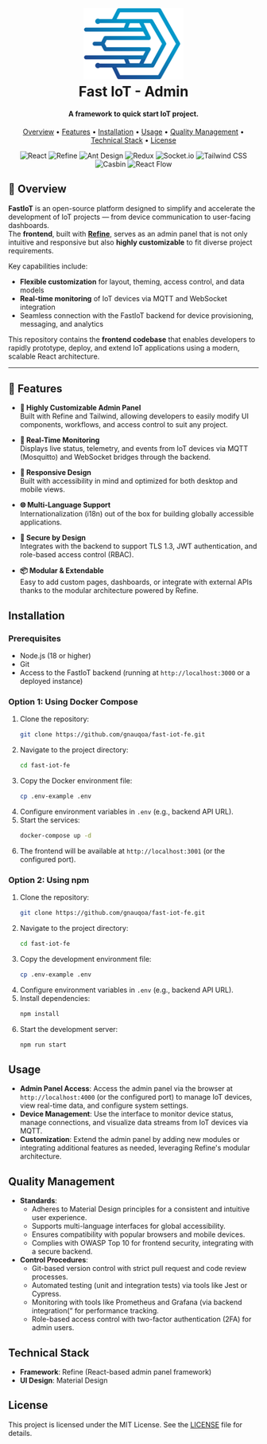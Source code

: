 <div id="top">

<!-- HEADER STYLE: CONSOLE -->
<div align="center">

<h1 align="center">
  <br>
  <a href="http://www.amitmerchant.com/electron-markdownify"><img src="https://raw.githubusercontent.com/gnauqoa/fast-iot-fe/c8f4e737913bd522e44882d34bd66b855ba340f1/public/fast-iot-no-text.svg"alt="Markdownify" width="200"></a>
  <br>Fast IoT - Admin
  <br>
</h1>

<h4 align="center">A framework to quick start IoT project.</h4>
</div>
<p align="center">
  <a href="#overview">Overview</a> •
  <a href="#features">Features</a> •
  <a href="#installation">Installation</a> •
  <a href="#usage">Usage</a> •
  <a href="#quality-management">Quality Management</a> •
  <a href="#technical-stack">Technical Stack</a> •
  <a href="#license">License</a>
</p>

<div align="center">
  <img src="https://img.shields.io/badge/React-20232A.svg?style=flat-square&logo=react&logoColor=61DAFB" alt="React">
  <img src="https://img.shields.io/badge/Refine-242938.svg?style=flat-square&logo=data:image/svg+xml;base64,PHN2ZyBmaWxsPSIjZmZmIiB4bWxucz0iaHR0cDovL3d3dy53My5vcmcvMjAwMC9zdmciIHdpZHRoPSIyMCIgaGVpZ2h0PSIyMCI+PHBhdGggZD0iTTAgMGgyMHYyMEgweiIgZmlsbD0ibm9uZSIvPjxwYXRoIGQ9Ik0xMi42NCA2LjI2TDYuMjYgMTIuNjRsMi4xMiAyLjEyTDE0Ljc2IDguMzh2Ni4xMmgyVjYuMjZoLTIuMTJ6Ii8+PC9zdmc+" alt="Refine">
  <img src="https://img.shields.io/badge/AntDesign-0170FE.svg?style=flat-square&logo=antdesign&logoColor=white" alt="Ant Design">
  <img src="https://img.shields.io/badge/Redux-764ABC.svg?style=flat-square&logo=redux&logoColor=white" alt="Redux">
  <img src="https://img.shields.io/badge/Socket.io-010101.svg?style=flat-square&logo=socketdotio&logoColor=white" alt="Socket.io">
  <img src="https://img.shields.io/badge/TailwindCSS-06B6D4.svg?style=flat-square&logo=tailwindcss&logoColor=white" alt="Tailwind CSS">
  <img src="https://img.shields.io/badge/Casbin-0066FF.svg?style=flat-square&logoColor=white" alt="Casbin">
   <img src="https://img.shields.io/badge/ReactFlow-f56cfc.svg?style=flat-square&logo=react&logoColor=white" alt="React Flow" />
</div>

</div>

## 🧭 Overview

**FastIoT** is an open-source platform designed to simplify and accelerate the development of IoT projects — from device communication to user-facing dashboards.  
The **frontend**, built with [**Refine**](https://refine.dev/), serves as an admin panel that is not only intuitive and responsive but also **highly customizable** to fit diverse project requirements.

Key capabilities include:

- **Flexible customization** for layout, theming, access control, and data models  
- **Real-time monitoring** of IoT devices via MQTT and WebSocket integration  
- Seamless connection with the FastIoT backend for device provisioning, messaging, and analytics

This repository contains the **frontend codebase** that enables developers to rapidly prototype, deploy, and extend IoT applications using a modern, scalable React architecture.

---

## 🚀 Features

- **🔧 Highly Customizable Admin Panel**  
  Built with Refine and Tailwind, allowing developers to easily modify UI components, workflows, and access control to suit any project.

- **📡 Real-Time Monitoring**  
  Displays live status, telemetry, and events from IoT devices via MQTT (Mosquitto) and WebSocket bridges through the backend.

- **📱 Responsive Design**  
  Built with accessibility in mind and optimized for both desktop and mobile views.

- **🌐 Multi-Language Support**  
  Internationalization (i18n) out of the box for building globally accessible applications.

- **🔐 Secure by Design**  
  Integrates with the backend to support TLS 1.3, JWT authentication, and role-based access control (RBAC).

- **📦 Modular & Extendable**  
  Easy to add custom pages, dashboards, or integrate with external APIs thanks to the modular architecture powered by Refine.

## Installation

### Prerequisites

- Node.js (18 or higher)
- Git
- Access to the FastIoT backend (running at `http://localhost:3000` or a deployed instance)

### Option 1: Using Docker Compose

1. Clone the repository:
   ```bash
   git clone https://github.com/gnauqoa/fast-iot-fe.git
   ```
2. Navigate to the project directory:
   ```bash
   cd fast-iot-fe
   ```
3. Copy the Docker environment file:
   ```bash
   cp .env-example .env
   ```
4. Configure environment variables in `.env` (e.g., backend API URL).
5. Start the services:
   ```bash
   docker-compose up -d
   ```
6. The frontend will be available at `http://localhost:3001` (or the configured port).

### Option 2: Using npm

1. Clone the repository:
   ```bash
   git clone https://github.com/gnauqoa/fast-iot-fe.git
   ```
2. Navigate to the project directory:
   ```bash
   cd fast-iot-fe
   ```
3. Copy the development environment file:
   ```bash
   cp .env-example .env
   ```
4. Configure environment variables in `.env` (e.g., backend API URL).
5. Install dependencies:
   ```bash
   npm install
   ```
6. Start the development server:
   ```bash
   npm run start
   ```

## Usage

- **Admin Panel Access**: Access the admin panel via the browser at `http://localhost:4000` (or the configured port) to manage IoT devices, view real-time data, and configure system settings.
- **Device Management**: Use the interface to monitor device status, manage connections, and visualize data streams from IoT devices via MQTT.
- **Customization**: Extend the admin panel by adding new modules or integrating additional features as needed, leveraging Refine's modular architecture.

## Quality Management

- **Standards**:
  - Adheres to Material Design principles for a consistent and intuitive user experience.
  - Supports multi-language interfaces for global accessibility.
  - Ensures compatibility with popular browsers and mobile devices.
  - Complies with OWASP Top 10 for frontend security, integrating with a secure backend.
- **Control Procedures**:
  - Git-based version control with strict pull request and code review processes.
  - Automated testing (unit and integration tests) via tools like Jest or Cypress.
  - Monitoring with tools like Prometheus and Grafana (via backend integration(“ for performance tracking.
  - Role-based access control with two-factor authentication (2FA) for admin users.

## Technical Stack

- **Framework**: Refine (React-based admin panel framework)
- **UI Design**: Material Design

## License

This project is licensed under the MIT License. See the [LICENSE](./LICENSE) file for details.
